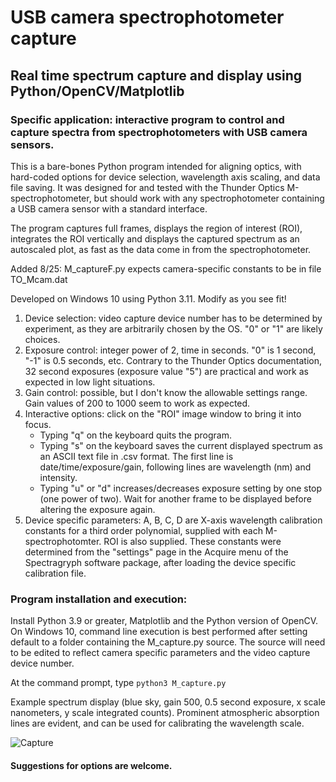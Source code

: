 # USB camera spectrophotometer capture
## Real time spectrum capture and display using Python/OpenCV/Matplotlib

### Specific application: interactive program to control and capture spectra from spectrophotometers with USB camera sensors.

This is a bare-bones Python program intended for aligning optics, with hard-coded options for device selection, wavelength axis scaling, and data file saving.
It was designed for and tested with the Thunder Optics M-spectrophotometer, but should work with any spectrophotometer containing a USB camera sensor with a standard interface.

The program captures full frames, displays the region of interest (ROI), integrates the ROI vertically and displays the captured spectrum as an autoscaled plot, as fast as the data come in from the spectrophotometer.

Added 8/25: M_captureF.py expects camera-specific constants to be in file TO_Mcam.dat

Developed on Windows 10 using Python 3.11. Modify as you see fit!

1. Device selection: video capture device number has to be determined by experiment, as they are arbitrarily chosen by the OS. "0" or "1" are likely choices.
2. Exposure control: integer power of 2, time in seconds. "0" is 1 second, "-1" is 0.5 seconds, etc. Contrary to the Thunder Optics documentation, 32 second exposures (exposure value "5") are practical and work as expected in low light situations.
3. Gain control: possible, but I don't know the allowable settings range. Gain values of 200 to 1000 seem to work as expected.
4. Interactive options: click on the "ROI" image window to bring it into focus.
   * Typing "q" on the keyboard quits the program.
   * Typing "s" on the keyboard saves the current displayed spectrum as an ASCII text file in .csv format. The first line is date/time/exposure/gain, following    lines are wavelength (nm) and intensity.
   * Typing "u" or "d" increases/decreases exposure setting by one stop (one power of two). Wait for another frame to be displayed before altering the exposure again.
6. Device specific parameters: A, B, C, D are X-axis wavelength calibration constants for a third order polynomial, supplied with each M-spectrophotomter. ROI is also supplied. These constants were determined from the "settings" page in the Acquire menu of the Spectragryph software package, after loading the device specific calibration file.

### Program installation and execution:

Install Python 3.9 or greater, Matplotlib and the Python version of OpenCV.
On Windows 10, command line execution is best performed after setting default to a folder containing the M_capture.py source.
The source will need to be edited to reflect camera specific parameters and the video capture device number.

At the command prompt, type `python3 M_capture.py`

Example spectrum display (blue sky, gain 500, 0.5 second exposure, x scale nanometers, y scale integrated counts).
Prominent atmospheric absorption lines are evident, and can be used for calibrating the wavelength scale.

![Capture](https://github.com/jremington/M-spectrophotometer-capture/assets/5509037/a112949e-9c29-420a-9e89-68357478a834)

#### Suggestions for options are welcome.
